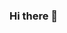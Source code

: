 ### Hi there 👋

<!--
**sarinali/sarinali** is a ✨ _special_ ✨ repository because its `README.md` (this file) appears on your GitHub profile.

![sarinas's github stats](https://github-readme-stats.vercel.app/api?username=sarinali)


